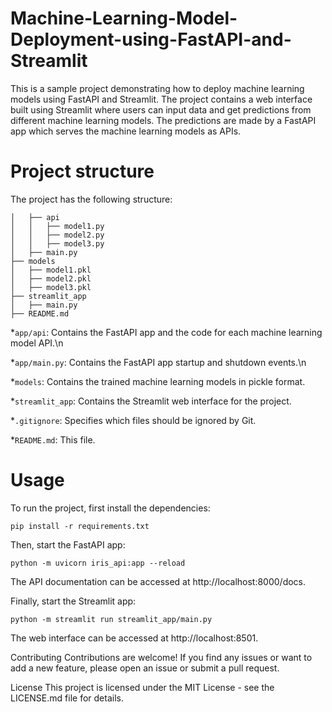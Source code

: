 # Machine-Learning-Model-Deployment-using-FastAPI-and-Streamlit

This is a sample project demonstrating how to deploy machine learning models using FastAPI and Streamlit. The project contains a web interface built using Streamlit where users can input data and get predictions from different machine learning models. The predictions are made by a FastAPI app which serves the machine learning models as APIs.

# Project structure
The project has the following structure:

```├── app 
│   ├── api 
│   │   ├── model1.py 
│   │   ├── model2.py 
│   │   ├── model3.py 
│   ├── main.py 
├── models 
│   ├── model1.pkl 
│   ├── model2.pkl 
│   ├── model3.pkl 
├── streamlit_app 
│   ├── main.py 
├── README.md 
 ```

*`app/api`: Contains the FastAPI app and the code for each machine learning model API.\n

*`app/main.py`: Contains the FastAPI app startup and shutdown events.\n

*`models`: Contains the trained machine learning models in pickle format.

*`streamlit_app`: Contains the Streamlit web interface for the project.

*`.gitignore`: Specifies which files should be ignored by Git.

*`README.md`: This file.


# Usage

To run the project, first install the dependencies:

```cd app
pip install -r requirements.txt
```

Then, start the FastAPI app:

```cd app
python -m uvicorn iris_api:app --reload
```

The API documentation can be accessed at http://localhost:8000/docs.

Finally, start the Streamlit app:

```cd app
python -m streamlit run streamlit_app/main.py
```


The web interface can be accessed at http://localhost:8501.

Contributing
Contributions are welcome! If you find any issues or want to add a new feature, please open an issue or submit a pull request.

License
This project is licensed under the MIT License - see the LICENSE.md file for details.
